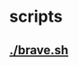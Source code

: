 # scripts <br>
## [./brave.sh](https://github.com/IgorAvilaPereira/scripts/tree/main/./brave.sh) <br>
